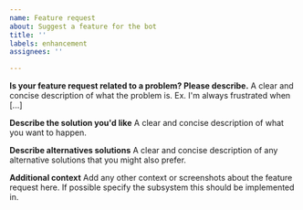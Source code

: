 ```yaml
---
name: Feature request
about: Suggest a feature for the bot
title: ''
labels: enhancement
assignees: ''

---
```


**Is your feature request related to a problem? Please describe.**
A clear and concise description of what the problem is. Ex. I'm always frustrated when [...]

**Describe the solution you'd like**
A clear and concise description of what you want to happen.

**Describe alternatives solutions**
A clear and concise description of any alternative solutions that you might also prefer.

**Additional context**
Add any other context or screenshots about the feature request here.
If possible specify the subsystem this should be implemented in.
